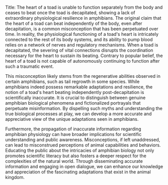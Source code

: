 Title: The heart of a toad is unable to function separately from the body and ceases to beat once the toad is decapitated, showing a lack of extraordinary physiological resilience in amphibians.
The original claim that the heart of a toad can beat independently of the body, even after decapitation, is a common misconception that has been perpetuated over time. In reality, the physiological functioning of a toad's heart is intricately connected to the rest of its body systems, and its ability to pump blood relies on a network of nerves and regulatory mechanisms. When a toad is decapitated, the severing of vital connections disrupts the coordination necessary for the heart to sustain its beating. Contrary to popular belief, the heart of a toad is not capable of autonomously continuing to function after such a traumatic event.

This misconception likely stems from the regenerative abilities observed in certain amphibians, such as tail regrowth in some species. While amphibians indeed possess remarkable adaptations and resilience, the notion of a toad's heart beating independently post-decapitation is scientifically inaccurate. It is crucial to distinguish between genuine amphibian biological phenomena and fictionalized portrayals that perpetuate misinformation. By dispelling such myths and understanding the true biological processes at play, we can develop a more accurate and appreciative view of the unique adaptations seen in amphibians.

Furthermore, the propagation of inaccurate information regarding amphibian physiology can have broader implications for scientific understanding and public awareness. Misconceptions, if left unaddressed, can lead to misconstrued perceptions of animal capabilities and behaviors. Educating the public about the intricacies of amphibian biology not only promotes scientific literacy but also fosters a deeper respect for the complexities of the natural world. Through disseminating accurate information and engaging in open dialogue, we can enhance our knowledge and appreciation of the fascinating adaptations that exist in the animal kingdom.